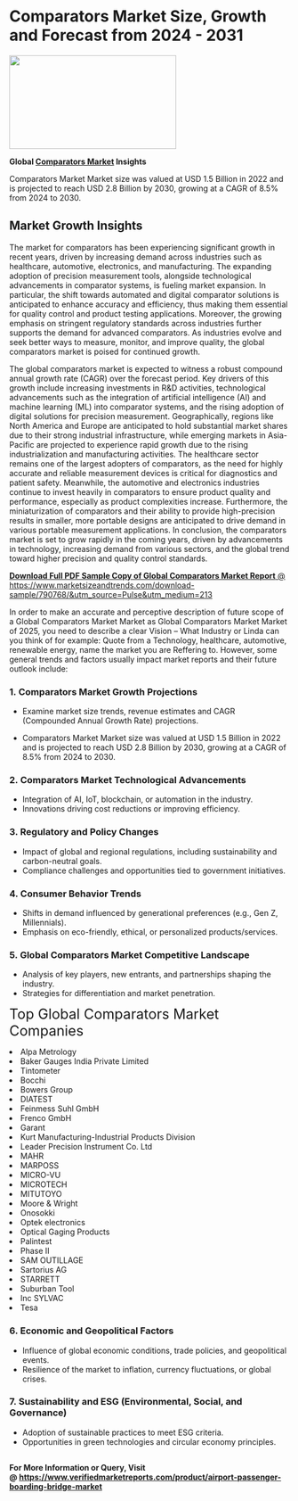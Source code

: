 <H1>Comparators Market Size, Growth and Forecast from 2024 - 2031</H1><img class="aligncenter size-medium wp-image-584254" src="https://thirdeyenews.in/wp-content/uploads/2024/09/Global-Market-Research-300x168.jpeg" alt="" width="300" height="168" /><p><strong>Global&nbsp;<a href="https://www.marketsizeandtrends.com/download-sample/790768/&amp;utm_source=Pulse&amp;utm_medium=213">Comparators Market</a> Insights</strong></p><p>Comparators Market Market size was valued at USD 1.5 Billion in 2022 and is projected to reach USD 2.8 Billion by 2030, growing at a CAGR of 8.5% from 2024 to 2030.</p><p><h2>Market Growth Insights</h2> <p>The market for comparators has been experiencing significant growth in recent years, driven by increasing demand across industries such as healthcare, automotive, electronics, and manufacturing. The expanding adoption of precision measurement tools, alongside technological advancements in comparator systems, is fueling market expansion. In particular, the shift towards automated and digital comparator solutions is anticipated to enhance accuracy and efficiency, thus making them essential for quality control and product testing applications. Moreover, the growing emphasis on stringent regulatory standards across industries further supports the demand for advanced comparators. As industries evolve and seek better ways to measure, monitor, and improve quality, the global comparators market is poised for continued growth.</p> <p><a href="#"></a></p> <p>The global comparators market is expected to witness a robust compound annual growth rate (CAGR) over the forecast period. Key drivers of this growth include increasing investments in R&D activities, technological advancements such as the integration of artificial intelligence (AI) and machine learning (ML) into comparator systems, and the rising adoption of digital solutions for precision measurement. Geographically, regions like North America and Europe are anticipated to hold substantial market shares due to their strong industrial infrastructure, while emerging markets in Asia-Pacific are projected to experience rapid growth due to the rising industrialization and manufacturing activities. The healthcare sector remains one of the largest adopters of comparators, as the need for highly accurate and reliable measurement devices is critical for diagnostics and patient safety. Meanwhile, the automotive and electronics industries continue to invest heavily in comparators to ensure product quality and performance, especially as product complexities increase. Furthermore, the miniaturization of comparators and their ability to provide high-precision results in smaller, more portable designs are anticipated to drive demand in various portable measurement applications. In conclusion, the comparators market is set to grow rapidly in the coming years, driven by advancements in technology, increasing demand from various sectors, and the global trend toward higher precision and quality control standards.</p> <p><a href="#"></p><p><span class=""><strong>Download Full PDF Sample Copy of Global Comparators Market Report</strong> @ <a href="https://www.marketsizeandtrends.com/download-sample/790768/&amp;utm_source=Pulse&amp;utm_medium=213" target="_blank">https://www.marketsizeandtrends.com/download-sample/790768/&amp;utm_source=Pulse&amp;utm_medium=213</a></span></p><p>In order to make an accurate and perceptive description of future scope of a Global&nbsp;Comparators Market Market as Global&nbsp;Comparators Market Market of 2025, you need to describe a clear Vision &ndash; What Industry or Linda can you think of for example: Quote from a Technology, healthcare, automotive, renewable energy, name the market you are Reffering to. However, some general trends and factors usually impact market reports and their future outlook include:</p><h3>1.&nbsp;<strong>Comparators Market Growth Projections</strong></h3><ul><li>Examine market size trends, revenue estimates and CAGR (Compounded Annual Growth Rate) projections.</li><li><p>Comparators Market Market size was valued at USD 1.5 Billion in 2022 and is projected to reach USD 2.8 Billion by 2030, growing at a CAGR of 8.5% from 2024 to 2030.</p></li></ul><h3>2.&nbsp;<strong>Comparators Market Technological Advancements</strong></h3><ul><li>Integration of AI, IoT, blockchain, or automation in the industry.</li><li>Innovations driving cost reductions or improving efficiency.</li></ul><h3>3.&nbsp;<strong>Regulatory and Policy Changes</strong></h3><ul><li>Impact of global and regional regulations, including sustainability and carbon-neutral goals.</li><li>Compliance challenges and opportunities tied to government initiatives.</li></ul><h3>4.&nbsp;<strong>Consumer Behavior Trends</strong></h3><ul><li>Shifts in demand influenced by generational preferences (e.g., Gen Z, Millennials).</li><li>Emphasis on eco-friendly, ethical, or personalized products/services.</li></ul><h3>5.&nbsp;<strong>Global Comparators Market Competitive Landscape</strong></h3><ul><li>Analysis of key players, new entrants, and partnerships shaping the industry.</li><li>Strategies for differentiation and market penetration.</li></ul><p data-pm-slice="1 1 []"><span style="color: inherit; font-family: inherit; font-size: 25px;">Top Global Comparators Market Companies</span></p><div class="" data-test-id=""><p><li>Alpa Metrology</li><li> Baker Gauges India Private Limited</li><li> Tintometer</li><li> Bocchi</li><li> Bowers Group</li><li> DIATEST</li><li> Feinmess Suhl GmbH</li><li> Frenco GmbH</li><li> Garant</li><li> Kurt Manufacturing-Industrial Products Division</li><li> Leader Precision Instrument Co. Ltd</li><li> MAHR</li><li> MARPOSS</li><li> MICRO-VU</li><li> MICROTECH</li><li> MITUTOYO</li><li> Moore & Wright</li><li> Onosokki</li><li> Optek electronics</li><li> Optical Gaging Products</li><li> Palintest</li><li> Phase II</li><li> SAM OUTILLAGE</li><li> Sartorius AG</li><li> STARRETT</li><li> Suburban Tool</li><li> Inc SYLVAC</li><li> Tesa</li></p></div><h3>6.&nbsp;<strong>Economic and Geopolitical Factors</strong></h3><ul><li>Influence of global economic conditions, trade policies, and geopolitical events.</li><li>Resilience of the market to inflation, currency fluctuations, or global crises.</li></ul><h3>7.&nbsp;<strong>Sustainability and ESG (Environmental, Social, and Governance)</strong></h3><ul><li>Adoption of sustainable practices to meet ESG criteria.</li><li>Opportunities in green technologies and circular economy principles.</li></ul><h2><strong style="font-size: 14px;">For More Information or Query, Visit @&nbsp;</strong><a style="background-color: #ffffff; font-size: 14px;" href="https://www.marketsizeandtrends.com/report/comparators-market/" target="_blank">https://www.verifiedmarketreports.com/product/airport-passenger-boarding-bridge-market</a></h2>
